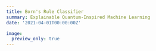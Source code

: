 ```yaml
---
title: Born's Rule Classifier
summary: Explainable Quantum-Inspired Machine Learning
date: '2021-04-01T00:00:00Z'

image:
  preview_only: true
---
```

